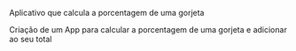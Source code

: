 Aplicativo que calcula a porcentagem de uma gorjeta

Criação de um App para calcular a porcentagem de uma gorjeta e adicionar ao seu total
